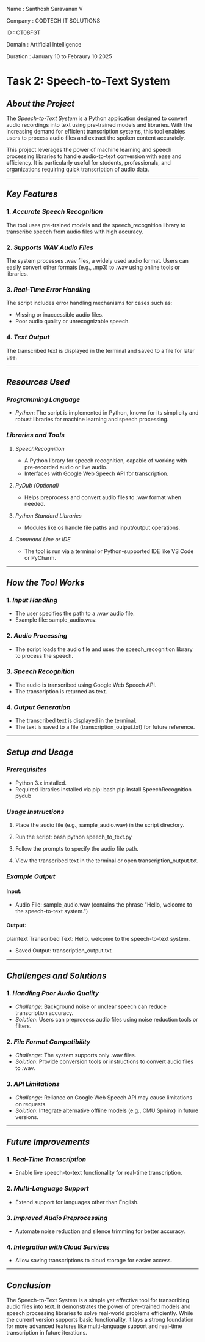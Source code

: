 Name : Santhosh Saravanan V

Company : CODTECH IT SOLUTIONS

ID : CT08FGT

Domain : Artificial Intelligence

Duration : January 10 to Febraury 10 2025


# Task 2: Speech-to-Text System

## *About the Project*

The *Speech-to-Text System* is a Python application designed to convert audio recordings into text using pre-trained models and libraries. With the increasing demand for efficient transcription systems, this tool enables users to process audio files and extract the spoken content accurately.

This project leverages the power of machine learning and speech processing libraries to handle audio-to-text conversion with ease and efficiency. It is particularly useful for students, professionals, and organizations requiring quick transcription of audio data.

---

## *Key Features*

### 1. *Accurate Speech Recognition*
The tool uses pre-trained models and the speech_recognition library to transcribe speech from audio files with high accuracy.

### 2. *Supports WAV Audio Files*
The system processes .wav files, a widely used audio format. Users can easily convert other formats (e.g., .mp3) to .wav using online tools or libraries.

### 3. *Real-Time Error Handling*
The script includes error handling mechanisms for cases such as:
- Missing or inaccessible audio files.
- Poor audio quality or unrecognizable speech.

### 4. *Text Output*
The transcribed text is displayed in the terminal and saved to a file for later use.

---

## *Resources Used*

### *Programming Language*
- *Python*: The script is implemented in Python, known for its simplicity and robust libraries for machine learning and speech processing.

### *Libraries and Tools*
1. *SpeechRecognition*
   - A Python library for speech recognition, capable of working with pre-recorded audio or live audio.
   - Interfaces with Google Web Speech API for transcription.

2. *PyDub (Optional)*
   - Helps preprocess and convert audio files to .wav format when needed.

3. *Python Standard Libraries*
   - Modules like os handle file paths and input/output operations.

4. *Command Line or IDE*
   - The tool is run via a terminal or Python-supported IDE like VS Code or PyCharm.

---

## *How the Tool Works*

### 1. *Input Handling*
- The user specifies the path to a .wav audio file.
- Example file: sample_audio.wav.

### 2. *Audio Processing*
- The script loads the audio file and uses the speech_recognition library to process the speech.

### 3. *Speech Recognition*
- The audio is transcribed using Google Web Speech API.
- The transcription is returned as text.

### 4. *Output Generation*
- The transcribed text is displayed in the terminal.
- The text is saved to a file (transcription_output.txt) for future reference.

---

## *Setup and Usage*

### *Prerequisites*
- Python 3.x installed.
- Required libraries installed via pip:
  bash
  pip install SpeechRecognition pydub
  

### *Usage Instructions*
1. Place the audio file (e.g., sample_audio.wav) in the script directory.
2. Run the script:
   bash
   python speech_to_text.py
   
3. Follow the prompts to specify the audio file path.
4. View the transcribed text in the terminal or open transcription_output.txt.

### *Example Output*
#### Input:
- Audio File: sample_audio.wav (contains the phrase "Hello, welcome to the speech-to-text system.")

#### Output:
plaintext
Transcribed Text:
Hello, welcome to the speech-to-text system.

- Saved Output: transcription_output.txt

---

## *Challenges and Solutions*

### 1. *Handling Poor Audio Quality*
- *Challenge*: Background noise or unclear speech can reduce transcription accuracy.
- *Solution*: Users can preprocess audio files using noise reduction tools or filters.

### 2. *File Format Compatibility*
- *Challenge*: The system supports only .wav files.
- *Solution*: Provide conversion tools or instructions to convert audio files to .wav.

### 3. *API Limitations*
- *Challenge*: Reliance on Google Web Speech API may cause limitations on requests.
- *Solution*: Integrate alternative offline models (e.g., CMU Sphinx) in future versions.

---

## *Future Improvements*

### 1. *Real-Time Transcription*
- Enable live speech-to-text functionality for real-time transcription.

### 2. *Multi-Language Support*
- Extend support for languages other than English.

### 3. *Improved Audio Preprocessing*
- Automate noise reduction and silence trimming for better accuracy.

### 4. *Integration with Cloud Services*
- Allow saving transcriptions to cloud storage for easier access.

---

## *Conclusion*

The Speech-to-Text System is a simple yet effective tool for transcribing audio files into text. It demonstrates the power of pre-trained models and speech processing libraries to solve real-world problems efficiently. While the current version supports basic functionality, it lays a strong foundation for more advanced features like multi-language support and real-time transcription in future iterations.
